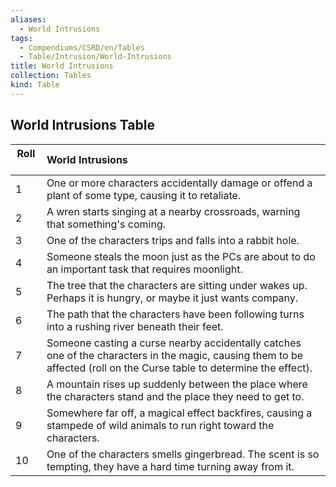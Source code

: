 ```yaml
---
aliases:
  - World Intrusions
tags:
  - Compendiums/CSRD/en/Tables
  - Table/Intrusion/World-Intrusions
title: World Intrusions
collection: Tables
kind: Table
---
```

## World Intrusions Table
|  Roll &nbsp; &nbsp; | World Intrusions  |
| ------------- | :----------- |
| 1 | One or more characters accidentally damage or offend a plant of some type, causing it to retaliate. |
| 2 | A wren starts singing at a nearby crossroads, warning that something's coming. |
| 3 | One of the characters trips and falls into a rabbit hole. |
| 4 | Someone steals the moon just as the PCs are about to do an important task that requires moonlight. |
| 5 | The tree that the characters are sitting under wakes up. Perhaps it is hungry, or maybe it just wants company. |
| 6 | The path that the characters have been following turns into a rushing river beneath their feet. |
| 7 | Someone casting a curse nearby accidentally catches one of the characters in the magic, causing them to be affected (roll on the Curse table to determine the effect). |
| 8 | A mountain rises up suddenly between the place where the characters stand and the place they need to get to. |
| 9 | Somewhere far off, a magical effect backfires, causing a stampede of wild animals to run right toward the characters. |
| 10 | One of the characters smells gingerbread. The scent is so tempting, they have a hard time turning away from it. |